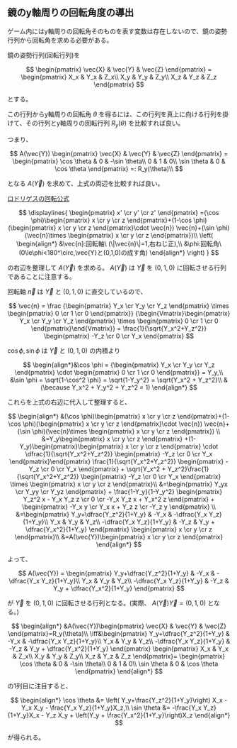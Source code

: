 ## 鏡のy軸周りの回転角度の導出
ゲーム内にはy軸周りの回転角そのものを表す変数は存在しないので、鏡の姿勢行列から回転角を求める必要がある。

鏡の姿勢行列(回転行列)を

$$
    \begin{pmatrix}
        \vec{X} & \vec{Y} & \vec{Z}
    \end{pmatrix} =
    \begin{pmatrix}
        X_x & Y_x & Z_x\\
        X_y & Y_y & Z_y\\
        X_z & Y_z & Z_z
    \end{pmatrix}
$$

とする。

この行列からy軸周りの回転角 $\theta$ を得るには、この行列を真上に向ける行列を掛けて、その行列とy軸周りの回転行列 $R_y(\theta)$ を比較すれば良い。

つまり、

$$
    A(\vec{Y}) \begin{pmatrix}
        \vec{X} & \vec{Y} & \vec{Z}
    \end{pmatrix}
    = \begin{pmatrix}
        \cos \theta & 0 & -\sin \theta\\
        0 & 1 & 0\\
        \sin \theta & 0 & \cos \theta
    \end{pmatrix}
    =: R_y(\theta)\\
$$

となる $A(\vec{Y})$ を求めて、上式の両辺を比較すれば良い。

[ロドリゲスの回転公式](https://manabitimes.jp/math/2649)

$$
    \displaylines{
    \begin{pmatrix}
        x' \cr y' \cr z'
    \end{pmatrix}
    =(\cos \phi)\begin{pmatrix}
        x \cr y \cr z
    \end{pmatrix}+(1-\cos \phi)(\begin{pmatrix}
        x \cr y \cr z
    \end{pmatrix}\cdot \vec{n}) \vec{n}+(\sin \phi)(\vec{n}\times \begin{pmatrix}
        x \cr y \cr z
    \end{pmatrix})\\
    \left( \begin{align*}
        &\vec{n}:回転軸\ (\|\vec{n}\|=1,右ねじ正),\\
        &\phi:回転角\ (0\le\phi<180^\circ,\vec{Y}と(0,1,0)の成す角)
    \end{align*} \right)
    }
$$

の右辺を整理して $A(\vec{Y})$ を求める。 $A(\vec{Y})$ は $\vec{Y}$ を $(0,1,0)$ に回転させる行列であることに注意する。

回転軸 $\vec{n}$ は $\vec{Y}$ と $(0,1,0)$ に直交しているので、

$$ \vec{n} = \frac
    {\begin{pmatrix}
        Y_x \cr Y_y \cr Y_z
    \end{pmatrix} \times \begin{pmatrix}
        0 \cr 1 \cr 0
    \end{pmatrix}}
    {\begin{Vmatrix}\begin{pmatrix}
        Y_x \cr Y_y \cr Y_z
    \end{pmatrix} \times \begin{pmatrix}
        0 \cr 1 \cr 0
    \end{pmatrix}\end{Vmatrix}}
    = \frac{1}{\sqrt{Y_x^2+Y_z^2}} \begin{pmatrix}
        -Y_z \cr 0 \cr Y_x
    \end{pmatrix}
$$

$\cos \phi,\sin \phi$ は $\vec{Y}$ と $(0,1,0)$ の内積より

$$ \begin{align*}&\cos \phi = {\begin{pmatrix}
        Y_x \cr Y_y \cr Y_z
    \end{pmatrix} \cdot \begin{pmatrix}
        0 \cr 1 \cr 0
    \end{pmatrix}}
    = Y_y,\\
    &\sin \phi = \sqrt{1-\cos^2 \phi} = \sqrt{1-Y_y^2} = \sqrt{Y_x^2 + Y_z^2}\\
    &(\because Y_x^2 + Y_y^2 + Y_z^2 = 1)
    \end{align*}
$$

これらを上式の右辺に代入して整理すると、

$$ \begin{align*}
        &(\cos \phi)\begin{pmatrix}
            x \cr y \cr z
        \end{pmatrix}+(1-\cos \phi)(\begin{pmatrix}
            x \cr y \cr z
        \end{pmatrix}\cdot \vec{n}) \vec{n}+(\sin \phi)(\vec{n}\times \begin{pmatrix}
            x \cr y \cr z
        \end{pmatrix}) \\
        &=Y_y\begin{pmatrix}
            x \cr y \cr z
        \end{pmatrix}
        +(1-Y_y)\begin{pmatrix}\begin{pmatrix}
            x \cr y \cr z
        \end{pmatrix} \cdot \dfrac{1}{\sqrt{Y_x^2+Y_z^2}} \begin{pmatrix}
            -Y_z \cr 0 \cr Y_x
        \end{pmatrix}\end{pmatrix} \frac{1}{\sqrt{Y_x^2+Y_z^2}} \begin{pmatrix}
            -Y_z \cr 0 \cr Y_x
        \end{pmatrix} + \sqrt{Y_x^2 + Y_z^2}\frac{1}{\sqrt{Y_x^2+Y_z^2}} \begin{pmatrix}
            -Y_z \cr 0 \cr Y_x
        \end{pmatrix} \times \begin{pmatrix}
            x \cr y \cr z
        \end{pmatrix}\\
        &=\begin{pmatrix}
            Y_yx \cr Y_yy \cr Y_yz
        \end{pmatrix} + \frac{1-Y_y}{1-Y_y^2} \begin{pmatrix}
            Y_z^2 x - Y_x Y_z z \cr 0 \cr -Y_x Y_z x + Y_x^2 z
        \end{pmatrix} + \begin{pmatrix}
            -Y_x y \cr Y_x x + Y_z z \cr -Y_z y
        \end{pmatrix} \\
        &=\begin{pmatrix}
            Y_y+\dfrac{Y_z^2}{1+Y_y} & -Y_x & -\dfrac{Y_x Y_z}{1+Y_y}\\
            Y_x & Y_y & Y_z\\
            -\dfrac{Y_x Y_z}{1+Y_y} & -Y_z & Y_y + \dfrac{Y_x^2}{1+Y_y}
        \end{pmatrix} \begin{pmatrix}
            x \cr y \cr z
        \end{pmatrix}\\
        &=A(\vec{Y})\begin{pmatrix}
            x \cr y \cr z
        \end{pmatrix}
    \end{align*}
$$

よって、

$$
    A(\vec{Y}) = \begin{pmatrix}
            Y_y+\dfrac{Y_z^2}{1+Y_y} & -Y_x & -\dfrac{Y_x Y_z}{1+Y_y}\\
            Y_x & Y_y & Y_z\\
            -\dfrac{Y_x Y_z}{1+Y_y} & -Y_z & Y_y + \dfrac{Y_x^2}{1+Y_y}
    \end{pmatrix}
$$

が $\vec{Y}$ を $(0,1,0)$ に回転させる行列となる。(実際、 $A(\vec{Y})\vec{Y}=(0,1,0)$ となる。)

$$
    \begin{align*}
        &A(\vec{Y})\begin{pmatrix}
            \vec{X} & \vec{Y} & \vec{Z}
        \end{pmatrix}=R_y(\theta)\\
        \iff&\begin{pmatrix}
            Y_y+\dfrac{Y_z^2}{1+Y_y} & -Y_x & -\dfrac{Y_x Y_z}{1+Y_y}\\
            Y_x & Y_y & Y_z\\
            -\dfrac{Y_x Y_z}{1+Y_y} & -Y_z & Y_y + \dfrac{Y_x^2}{1+Y_y}
        \end{pmatrix} \begin{pmatrix}
            X_x & Y_x & Z_x\\
            X_y & Y_y & Z_y\\
            X_z & Y_z & Z_z
        \end{pmatrix}= \begin{pmatrix}
            \cos \theta & 0 & -\sin \theta\\
            0 & 1 & 0\\
            \sin \theta & 0 & \cos \theta
        \end{pmatrix}
    \end{align*}
$$

の1列目に注目すると、

$$
    \begin{align*}
        \cos \theta &= \left( Y_y+\frac{Y_z^2}{1+Y_y}\right) X_x - Y_x X_y - \frac{Y_x Y_z}{1+Y_y}X_z,\\
        \sin \theta &= -\frac{Y_x Y_z}{1+Y_y}X_x - Y_z X_y + \left(Y_y + \frac{Y_x^2}{1+Y_y}\right)X_z
    \end{align*}
$$

が得られる。

